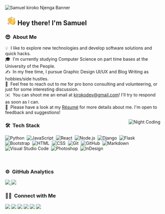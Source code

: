 ![Samuel kiroko Njenga Banner](https://user-images.githubusercontent.com/43377799/123268220-84d4f100-d506-11eb-9fb5-a9aa36b3c1ea.png)

<img alt="Night Coding" src="./assets/Hand%20Wave.gif" width='40' align="left"/><h2>Hey there! I'm Samuel</h2>

<!-- ## 👋 &nbsp;Hey there! I'm Aditya -->

### 😎 &nbsp;About Me

💡 &nbsp;I like to explore new technologies and develop software solutions and quick hacks.\
🎓 &nbsp;I'm currently studying Computer Science on part time bases at the University of the People.\
✍️ &nbsp;In my free time, I pursue Graphic Design UI/UX and Blog Writing as hobbies/side hustles.\
💬 &nbsp;Feel free to reach out to me for pro bono consulting and volunteering, or just for some interesting discussion.\
✉️ &nbsp;You can shoot me an email at kirokodev@gmail.com! I'll try to respond as soon as I can.\
📄 &nbsp;Please have a look at my [Résumé](https://www.samuelkiroko.com/img/resume.pdf) for more details about me. I'm open to feedback and suggestions!

<img alt="Night Coding" src="https://raw.githubusercontent.com/Samkiroko/Samkiroko/master/assets/Night-Coding.gif" align="right"/>

### 🛠 &nbsp;Tech Stack

![Python](https://img.shields.io/badge/-Python-05122A?style=flat&logo=python)&nbsp;
![JavaScript](https://img.shields.io/badge/-JavaScript-05122A?style=flat&logo=javascript)&nbsp;
![React](https://img.shields.io/badge/-React-05122A?style=flat&logo=react)&nbsp;
![Node.js](https://img.shields.io/badge/-Node.js-05122A?style=flat&logo=node.js)&nbsp;
![Django](https://img.shields.io/badge/-Django-05122A?style=flat&logo=django&logoColor=092E20)&nbsp;
![Flask](https://img.shields.io/badge/-Flask-05122A?style=flat&logo=flask)&nbsp;
![Bootstrap](https://img.shields.io/badge/-Bootstrap-05122A?style=flat&logo=bootstrap&logoColor=563D7C)&nbsp;
![HTML](https://img.shields.io/badge/-HTML-05122A?style=flat&logo=HTML5)&nbsp;
![CSS](https://img.shields.io/badge/-CSS-05122A?style=flat&logo=CSS3&logoColor=1572B6)&nbsp;
![Git](https://img.shields.io/badge/-Git-05122A?style=flat&logo=git)&nbsp;
![GitHub](https://img.shields.io/badge/-GitHub-05122A?style=flat&logo=github)&nbsp;
![Markdown](https://img.shields.io/badge/-Markdown-05122A?style=flat&logo=markdown)&nbsp;
![Visual Studio Code](https://img.shields.io/badge/-Visual%20Studio%20Code-05122A?style=flat&logo=visual-studio-code&logoColor=007ACC)&nbsp;
![Photoshop](https://img.shields.io/badge/-Photoshop-05122A?style=flat&logo=adobe-photoshop)&nbsp;
![InDesign](https://img.shields.io/badge/-InDesign-05122A?style=flat&logo=adobe-indesign)&nbsp;
<br>
<br>
<br>

### ⚙️ &nbsp;GitHub Analytics

<p align="justify" display="inline">
<a href="https://github.com/Samkiroko">
  <img height="180em" src="https://github-readme-stats-eight-theta.vercel.app/api?username=Samkiroko&show_icons=true&theme=algolia&include_all_commits=true&count_private=true"/>
  <img height="180em" src="https://github-readme-stats-eight-theta.vercel.app/api/top-langs/?username=Samkiroko&layout=compact&langs_count=8&theme=algolia"/>
</a>
</p>

### 🤝🏻 &nbsp;Connect with Me

<p align="justify">
<a href="https://www.samuelkiroko.com/"><img src="https://img.shields.io/badge/-samuelkiroko.com-3423A6?style=flat&logo=Google-Chrome&logoColor=white"/></a>
<a href="https://www.linkedin.com/in/samuel-kiroko/"><img src="https://img.shields.io/badge/-Samuel%20Kiroko%20Njenga-0077B5?style=flat&logo=Linkedin&logoColor=white"/></a>
<a href="mailto:kirokodev@gmail.com"><img src="https://img.shields.io/badge/-kirokodev@gmail.com-D14836?style=flat&logo=Gmail&logoColor=white"/></a>
<a href="https://instagram.com/kirokonjenga"><img src="https://img.shields.io/badge/-@kirokonjenga-E4405F?style=flat&logo=Instagram&logoColor=white"/></a>
<a href="https://facebook.com/kirokodev"><img src="https://img.shields.io/badge/-@kirokodev-1877F2?style=flat&logo=Facebook&logoColor=white"/></a>
<a href="https://twitter.com/kirokonjenga"><img src="https://img.shields.io/badge/-@Samkiroko-4391DA?style=flat&logo=Twitter&logoColor=white"/></a>
</p>
